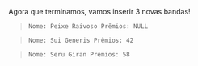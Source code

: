 Agora que terminamos, vamos inserir 3 novas bandas!

> ``
> Nome: Peixe Raivoso
> Prêmios: NULL
> ``

> ``
> Nome: Sui Generis
> Prêmios: 42
> ``

> ``
> Nome: Seru Giran
> Prêmios: 58
> ``